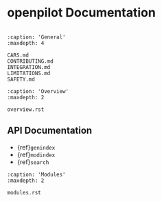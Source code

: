 # openpilot Documentation

```{include} README.md
```

```{toctree}
:caption: 'General'
:maxdepth: 4

CARS.md
CONTRIBUTING.md
INTEGRATION.md
LIMITATIONS.md
SAFETY.md
```

```{toctree}
:caption: 'Overview'
:maxdepth: 2

overview.rst
```

## API Documentation

- {ref}`genindex`
- {ref}`modindex`
- {ref}`search`

```{toctree}
:caption: 'Modules'
:maxdepth: 2

modules.rst
```
